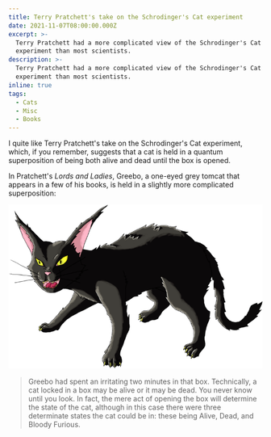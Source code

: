 ```yaml
---
title: Terry Pratchett's take on the Schrodinger's Cat experiment
date: 2021-11-07T08:00:00.000Z
excerpt: >-
  Terry Pratchett had a more complicated view of the Schrodinger's Cat
  experiment than most scientists.
description: >-
  Terry Pratchett had a more complicated view of the Schrodinger's Cat
  experiment than most scientists.
inline: true
tags:
  - Cats
  - Misc
  - Books
---
```

I quite like Terry Pratchett's take on the Schrodinger's Cat experiment, which, if you remember, suggests that a cat is held in a quantum superposition of being both alive and dead until the box is opened.

In Pratchett's *Lords and Ladies*, Greebo, a one-eyed grey tomcat that appears in a few of his books, is held in a slightly more complicated superposition:

![Angry cat cartoon](/assets/images/posts/2021/11/2021-11-07-angry-cat.png "caption=Credit: PngKey | class=s33 right")

> Greebo had spent an irritating two minutes in that box. Technically, a cat locked in a box may be alive or it may be dead. You never know until you look. In fact, the mere act of opening the box will determine the state of the cat, although in this case there were three determinate states the cat could be in: these being Alive, Dead, and Bloody Furious.
